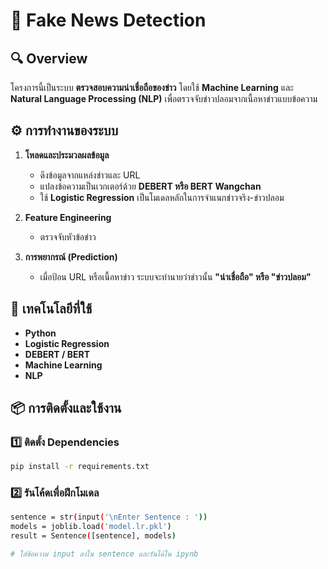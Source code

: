 # 📌 Fake News Detection

## 🔍 Overview
โครงการนี้เป็นระบบ **ตรวจสอบความน่าเชื่อถือของข่าว** โดยใช้ **Machine Learning** และ **Natural Language Processing (NLP)** เพื่อตรวจจับข่าวปลอมจากเนื้อหาข่าวแบบข้อความ

## ⚙️ การทำงานของระบบ
1. **โหลดและประมวลผลข้อมูล**
   - ดึงข้อมูลจากแหล่งข่าวและ URL
   - แปลงข้อความเป็นเวกเตอร์ด้วย **DEBERT หรือ BERT Wangchan**
   - ใช้ **Logistic Regression** เป็นโมเดลหลักในการจำแนกข่าวจริง-ข่าวปลอม

2. **Feature Engineering**
   - ตรวจจับหัวข้อข่าว
     
3. **การพยากรณ์ (Prediction)**
   - เมื่อป้อน URL หรือเนื้อหาข่าว ระบบจะทำนายว่าข่าวนั้น **"น่าเชื่อถือ" หรือ "ข่าวปลอม"**

## 🚀 เทคโนโลยีที่ใช้
- **Python**
- **Logistic Regression**
- **DEBERT / BERT**
- **Machine Learning**
- **NLP**

## 📦 การติดตั้งและใช้งาน
### 1️⃣ ติดตั้ง Dependencies
```bash
pip install -r requirements.txt
```

### 2️⃣ รันโค้ดเพื่อฝึกโมเดล
```bash
sentence = str(input('\nEnter Sentence : '))
models = joblib.load('model.lr.pkl')
result = Sentence([sentence], models)

# ใส่ข้อความ input ลงใน sentence และรันได้ใน ipynb
```
